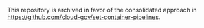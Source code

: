 This repository is archived in favor of the consolidated approach in https://github.com/cloud-gov/set-container-pipelines.
